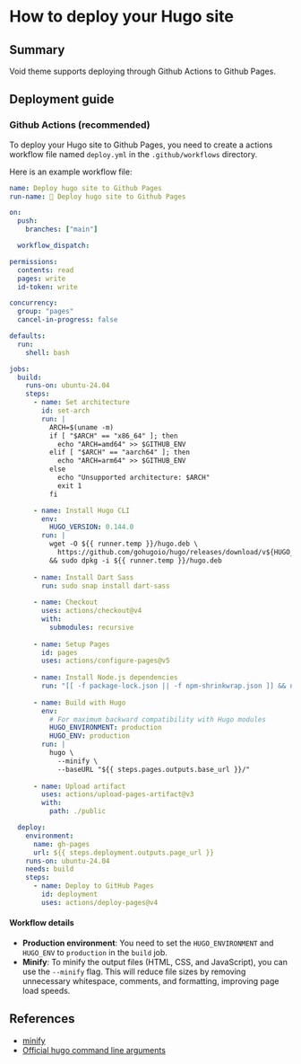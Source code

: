# How to deploy your Hugo site

## Summary

Void theme supports deploying through Github Actions to Github Pages.

## Deployment guide

### Github Actions (recommended)

To deploy your Hugo site to Github Pages, you need to create a actions workflow file named `deploy.yml` in the `.github/workflows` directory.

Here is an example workflow file:

```yaml
name: Deploy hugo site to Github Pages
run-name: 🚀 Deploy hugo site to Github Pages

on:
  push:
    branches: ["main"]

  workflow_dispatch:

permissions:
  contents: read
  pages: write
  id-token: write

concurrency:
  group: "pages"
  cancel-in-progress: false

defaults:
  run:
    shell: bash

jobs:
  build:
    runs-on: ubuntu-24.04
    steps:
      - name: Set architecture
        id: set-arch
        run: |
          ARCH=$(uname -m)
          if [ "$ARCH" == "x86_64" ]; then
            echo "ARCH=amd64" >> $GITHUB_ENV
          elif [ "$ARCH" == "aarch64" ]; then
            echo "ARCH=arm64" >> $GITHUB_ENV
          else
            echo "Unsupported architecture: $ARCH"
            exit 1
          fi

      - name: Install Hugo CLI
        env:
          HUGO_VERSION: 0.144.0
        run: |
          wget -O ${{ runner.temp }}/hugo.deb \
            https://github.com/gohugoio/hugo/releases/download/v${HUGO_VERSION}/hugo_extended_${{ env.HUGO_VERSION }}_linux-${{ env.ARCH }}.deb \
          && sudo dpkg -i ${{ runner.temp }}/hugo.deb
          
      - name: Install Dart Sass
        run: sudo snap install dart-sass
        
      - name: Checkout
        uses: actions/checkout@v4
        with:
          submodules: recursive
          
      - name: Setup Pages
        id: pages
        uses: actions/configure-pages@v5
        
      - name: Install Node.js dependencies
        run: "[[ -f package-lock.json || -f npm-shrinkwrap.json ]] && npm ci || true"
        
      - name: Build with Hugo
        env:
          # For maximum backward compatibility with Hugo modules
          HUGO_ENVIRONMENT: production
          HUGO_ENV: production
        run: |
          hugo \
            --minify \
            --baseURL "${{ steps.pages.outputs.base_url }}/"
          
      - name: Upload artifact
        uses: actions/upload-pages-artifact@v3
        with:
          path: ./public

  deploy:
    environment:
      name: gh-pages
      url: ${{ steps.deployment.outputs.page_url }}
    runs-on: ubuntu-24.04
    needs: build
    steps:
      - name: Deploy to GitHub Pages
        id: deployment
        uses: actions/deploy-pages@v4
```

#### Workflow details

- **Production environment**: You need to set the `HUGO_ENVIRONMENT` and `HUGO_ENV` to `production` in the `build` job.
- **Minify**: To minify the output files (HTML, CSS, and JavaScript), you can use the `--minify` flag. This will reduce file sizes by removing unnecessary whitespace, comments, and formatting, improving page load speeds.

## References

- [minify](https://gohugo.io/configuration/all/#minify)
- [Official hugo command line arguments](https://gohugo.io/commands/hugo/)